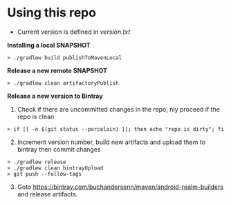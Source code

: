 # Using this repo

* Current version is defined in *version.txt*

**Installing a local SNAPSHOT**

```shell-script
> ./gradlew build publishToMavenLocal
```

**Release a new remote SNAPSHOT**

```shell-script
> ./gradlew clean artifactoryPublish
```

**Release a new version to Bintray**

1) Check if there are uncommitted changes in the repo; nly proceed if the repo is clean

```shell-script
> if [[ -n $(git status --porcelain) ]]; then echo "repo is dirty"; fi
```

2) Increment version number, build new artifacts and upload them to bintray then commit changes

```shell-script
> ./gradlew release
> ./gradlew clean bintrayUpload
> git push --follow-tags
```

3) Goto https://bintray.com/buchandersenn/maven/android-realm-builders and release artifacts.